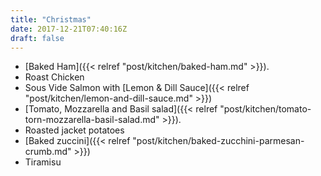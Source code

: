 ```yaml
---
title: "Christmas"
date: 2017-12-21T07:40:16Z
draft: false
---
```

<!--more-->

* [Baked Ham]({{< relref "post/kitchen/baked-ham.md" >}}).
* Roast Chicken
* Sous Vide Salmon with [Lemon & Dill Sauce]({{< relref "post/kitchen/lemon-and-dill-sauce.md" >}})
* [Tomato, Mozzarella and Basil salad]({{< relref "post/kitchen/tomato-torn-mozzarella-basil-salad.md" >}}).
* Roasted jacket potatoes
* [Baked zuccini]({{< relref "post/kitchen/baked-zucchini-parmesan-crumb.md" >}})
* Tiramisu